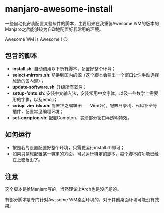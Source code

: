 # manjaro-awesome-install

一些自动化安装配置某些软件的脚本，主要用来在我重装Awesome WM的版本的Manjaro之后能够较为自动地配置好我常用的环境。

Awesome WM is Awesome ! 😏

## 包含的脚本

* **install.sh**: 自动调用以下所有脚本，配置好整个环境；
* **select-mirrors.sh**: 切换到国内的源（这个脚本会弹出一个窗口让你手动选择想选的国内源）；
* **update-software.sh**: 升级所有软件；
* **setup-fonts.sh**: 安装中文输入法，安装常用中文字体，以及一些数学上需要用的字体，以及emoji；
* **setup-vim-ide.sh**: 配置神之编辑器——Vim(😏)，配置目录树、代码补全等插件，配置常见编程环境；
* **set-compton.sh**: 配置Compton，实现部分窗口半透明特效。

## 如何运行

* 按照我的设置配置好整个环境，只需要运行install.sh即可；
* 如果只是想配置某一特定的方面，可以运行特定的脚本，每个脚本的功能已经在上面给出了。

## 注意

这个脚本是给Manjaro写的，当然理论上Arch也是没问题的。

有部分脚本是专门针对Awesome WM桌面环境的，对于其他桌面环境可能没有效果。
